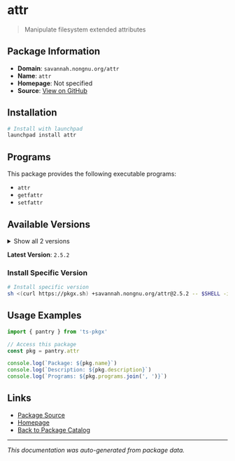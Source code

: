# attr

> Manipulate filesystem extended attributes

## Package Information

- **Domain**: `savannah.nongnu.org/attr`
- **Name**: `attr`
- **Homepage**: Not specified
- **Source**: [View on GitHub](https://github.com/pkgxdev/pantry/tree/main/projects/savannah.nongnu.org/attr/package.yml)

## Installation

```bash
# Install with launchpad
launchpad install attr
```

## Programs

This package provides the following executable programs:

- `attr`
- `getfattr`
- `setfattr`

## Available Versions

<details>
<summary>Show all 2 versions</summary>

- `2.5.2`, `2.5.1`

</details>

**Latest Version**: `2.5.2`

### Install Specific Version

```bash
# Install specific version
sh <(curl https://pkgx.sh) +savannah.nongnu.org/attr@2.5.2 -- $SHELL -i
```

## Usage Examples

```typescript
import { pantry } from 'ts-pkgx'

// Access this package
const pkg = pantry.attr

console.log(`Package: ${pkg.name}`)
console.log(`Description: ${pkg.description}`)
console.log(`Programs: ${pkg.programs.join(', ')}`)
```

## Links

- [Package Source](https://github.com/pkgxdev/pantry/tree/main/projects/savannah.nongnu.org/attr/package.yml)
- [Homepage](#)
- [Back to Package Catalog](../../package-catalog.md)

---

*This documentation was auto-generated from package data.*
